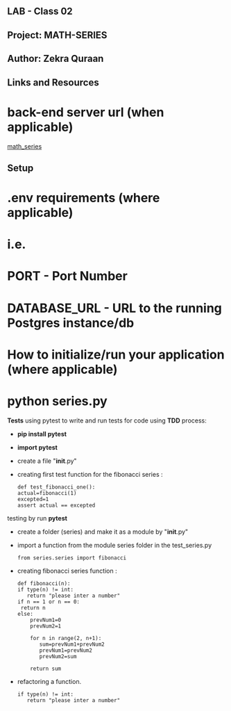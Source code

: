 
## LAB - Class 02
## Project: MATH-SERIES
## Author: Zekra Quraan
## Links and Resources
# back-end server url (when applicable)
[math_series](./series/series.py)

## Setup
# .env requirements (where applicable)
# i.e.

# PORT - Port Number
# DATABASE_URL - URL to the running Postgres instance/db
# How to initialize/run your application (where applicable)
# python series.py



**Tests**
using pytest to write and run tests for code
using **TDD** process:

- **pip install pytest**
- **import pytest**
- create a file  "__init__.py"
- creating first test function for the fibonacci series :
    
    ```
    def test_fibonacci_one():
    actual=fibonacci(1)
    excepted=1
    assert actual == excepted

    ```
testing by run **pytest**
- create a folder (series) and make it as a module by "__init__.py"
- import a function from the module series folder in the test_series.py

    ```
    from series.series import fibonacci
    ```
- creating fibonacci series function :
     
    ```
    def fibonacci(n):
    if type(n) != int:
       return "please inter a number"
    if n == 1 or n == 0:
     return n
    else:
        prevNum1=0
        prevNum2=1

        for n in range(2, n+1):
           sum=prevNum1+prevNum2
           prevNum1=prevNum2
           prevNum2=sum
           
        return sum
    ```
- refactoring a function.
      
    ```
    if type(n) != int:
       return "please inter a number"
    ```
